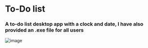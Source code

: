 # To-Do list
### A to-do list desktop app with a clock and date, I have also provided an .exe file for all users 

![image](https://github.com/sefi0609/Python-Apps/assets/81361291/e176372e-93a5-4307-b5e6-389c31a57570)
